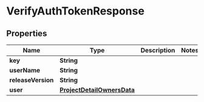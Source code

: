 

# VerifyAuthTokenResponse

## Properties

Name | Type | Description | Notes
------------ | ------------- | ------------- | -------------
**key** | **String** |  | 
**userName** | **String** |  | 
**releaseVersion** | **String** |  | 
**user** | [**ProjectDetailOwnersData**](ProjectDetailOwnersData.md) |  | 



